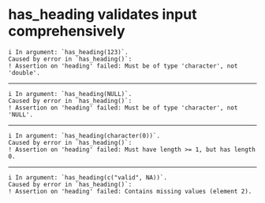 # has_heading validates input comprehensively

    i In argument: `has_heading(123)`.
    Caused by error in `has_heading()`:
    ! Assertion on 'heading' failed: Must be of type 'character', not 'double'.

---

    i In argument: `has_heading(NULL)`.
    Caused by error in `has_heading()`:
    ! Assertion on 'heading' failed: Must be of type 'character', not 'NULL'.

---

    i In argument: `has_heading(character(0))`.
    Caused by error in `has_heading()`:
    ! Assertion on 'heading' failed: Must have length >= 1, but has length 0.

---

    i In argument: `has_heading(c("valid", NA))`.
    Caused by error in `has_heading()`:
    ! Assertion on 'heading' failed: Contains missing values (element 2).

